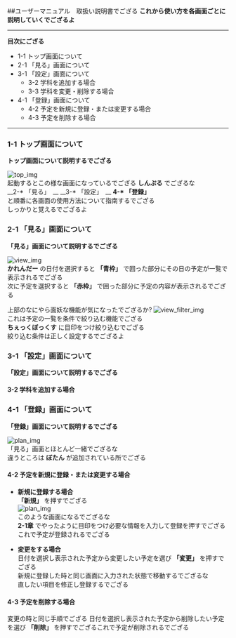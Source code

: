 ##ユーザーマニュアル　取扱い説明書でござる
__これから使い方を各画面ごとに説明していくでござるよ__  

******  

__目次にござる__  
- 1-1 トップ画面について
- 2-1 「見る」画面について
- 3-1 「設定」画面について
    - 3-2 学科を追加する場合
    - 3-3 学科を変更・削除する場合
- 4-1 「登録」画面について
    - 4-2 予定を新規に登録・または変更する場合
    - 4-3 予定を削除する場合

******

### 1-1 トップ画面について  
__トップ画面について説明するでござる__

![top_img](/img/top_img.png)  
起動するとこの様な画面になっているでござる
__しんぷる__
でござるな  
__2-* 「見る」　__
__3-* 「設定」　__
__4-* 「登録」__  
と順番に各画面の使用方法について指南するでござる  
しっかりと覚えるでござるよ

### 2-1 「見る」画面について  
__「見る」画面について説明するでござる__

![view_img](/img/view_img.png)  
__かれんだー__
の日付を選択すると
__「青枠」__
で囲った部分にその日の予定が一覧で表示されるでござる  
次に予定を選択すると
__「赤枠」__
で囲った部分に予定の内容が表示されるでござる

上部のなにやら面妖な機能が気になったでござるか?
![view_filter_img](/img/view_filter_img.png)  
これは予定の一覧を条件で絞り込む機能でござる  
__ちぇっくぼっくす__
に目印をつけ絞り込むでござる  
絞り込む条件は正しく設定するでござるよ

### 3-1 「設定」画面について  
__「設定」画面について説明するでござる__  

#### 3-2 学科を追加する場合

### 4-1 「登録」画面について  
__「登録」画面について説明するでござる__

![plan_img](/img/plan_img.png)  
「見る」画面とほとんど一緒でござるな  
違うところは
__ぼたん__
が追加されている所でござる  

#### 4-2 予定を新規に登録・または変更する場合
- __新規に登録する場合__  
__「新規」__
を押すでござる  
![plan_img](/img/plan_add_img.png)  
このような画面になるでござるな  
__2-1章__
でやったように目印をつけ必要な情報を入力して登録を押すでござる  
これで予定が登録されるでござる  

- __変更をする場合__  
日付を選択し表示された予定から変更したい予定を選び
__「変更」__
を押すでござる  
新規に登録した時と同じ画面に入力された状態で移動するでござるな  
直したい項目を修正し登録するでござる

#### 4-3 予定を削除する場合
変更の時と同じ手順でござる
日付を選択し表示された予定から削除したい予定を選び
__「削除」__
を押すでござるこれで予定が削除されるでござる


















